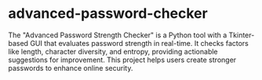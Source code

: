 # advanced-password-checker
The "Advanced Password Strength Checker" is a Python tool with a Tkinter-based GUI that evaluates password strength in real-time. It checks factors like length, character diversity, and entropy, providing actionable suggestions for improvement. This project helps users create stronger passwords to enhance online security.
